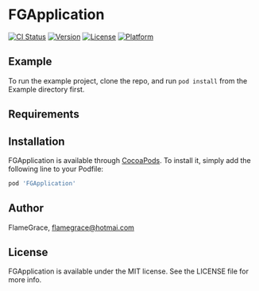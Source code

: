 # FGApplication

[![CI Status](https://img.shields.io/travis/FlameGrace/FGApplication.svg?style=flat)](https://travis-ci.org/FlameGrace/FGApplication)
[![Version](https://img.shields.io/cocoapods/v/FGApplication.svg?style=flat)](https://cocoapods.org/pods/FGApplication)
[![License](https://img.shields.io/cocoapods/l/FGApplication.svg?style=flat)](https://cocoapods.org/pods/FGApplication)
[![Platform](https://img.shields.io/cocoapods/p/FGApplication.svg?style=flat)](https://cocoapods.org/pods/FGApplication)

## Example

To run the example project, clone the repo, and run `pod install` from the Example directory first.

## Requirements

## Installation

FGApplication is available through [CocoaPods](https://cocoapods.org). To install
it, simply add the following line to your Podfile:

```ruby
pod 'FGApplication'
```

## Author

FlameGrace, flamegrace@hotmai.com

## License

FGApplication is available under the MIT license. See the LICENSE file for more info.
